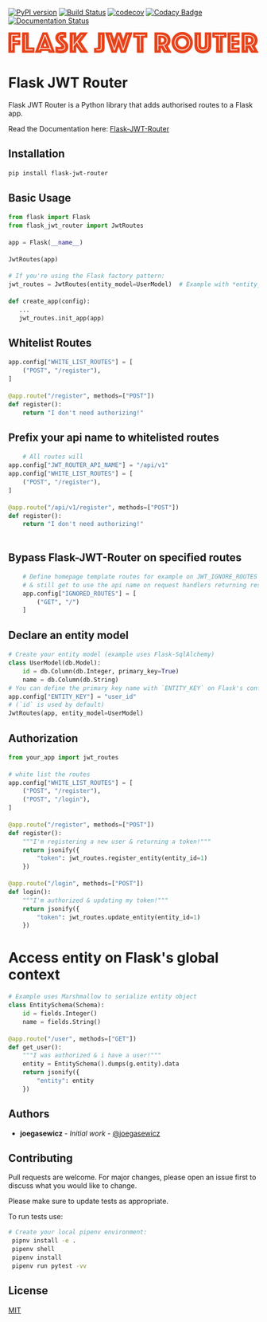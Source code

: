 [![PyPI version](https://badge.fury.io/py/flask-jwt-router.svg)](https://badge.fury.io/py/flask-jwt-router)
[![Build Status](https://travis-ci.org/joegasewicz/Flask-JWT-Router.svg?branch=master)](https://travis-ci.org/joegasewicz/Flask-JWT-Router)
[![codecov](https://codecov.io/gh/joegasewicz/Flask-JWT-Router/branch/master/graph/badge.svg)](https://codecov.io/gh/joegasewicz/Flask-JWT-Router)
[![Codacy Badge](https://api.codacy.com/project/badge/Grade/c15de26af47d48448392eaa5e0e41bcf)](https://www.codacy.com/manual/joegasewicz/Flask-JWT-Router?utm_source=github.com&amp;utm_medium=referral&amp;utm_content=joegasewicz/Flask-JWT-Router&amp;utm_campaign=Badge_Grade)
[![Documentation Status](https://readthedocs.org/projects/flask-jwt-router/badge/?version=latest)](https://flask-jwt-router.readthedocs.io/en/latest/?badge=latest)


![Greenprint](logo.png?raw=true "Title")

# Flask JWT Router

Flask JWT Router is a Python library that adds authorised routes to a Flask app.

Read the Documentation here: [Flask-JWT-Router](https://flask-jwt-router.readthedocs.io/en/latest/) 

## Installation

```bash
pip install flask-jwt-router
```

## Basic Usage
 ```python
from flask import Flask
from flask_jwt_router import JwtRoutes

app = Flask(__name__)

JwtRoutes(app)

# If you're using the Flask factory pattern:
jwt_routes = JwtRoutes(entity_model=UserModel)  # Example with *entity_model - see below

def create_app(config):
    ...
    jwt_routes.init_app(app)

```

## Whitelist Routes
```python
app.config["WHITE_LIST_ROUTES"] = [
    ("POST", "/register"),
]

@app.route("/register", methods=["POST"])
def register():
    return "I don't need authorizing!"
```

## Prefix your api name to whitelisted routes
```python
    # All routes will
app.config["JWT_ROUTER_API_NAME"] = "/api/v1"
app.config["WHITE_LIST_ROUTES"] = [
    ("POST", "/register"),
]

@app.route("/api/v1/register", methods=["POST"])
def register():
    return "I don't need authorizing!"
   
```

## Bypass Flask-JWT-Router on specified routes
```python
    # Define homepage template routes for example on JWT_IGNORE_ROUTES 
    # & still get to use the api name on request handlers returning resources
    app.config["IGNORED_ROUTES"] = [
        ("GET", "/")
    ]
```

## Declare an entity model
```python
# Create your entity model (example uses Flask-SqlAlchemy)
class UserModel(db.Model):
    id = db.Column(db.Integer, primary_key=True)
    name = db.Column(db.String)
# You can define the primary key name with `ENTITY_KEY` on Flask's config
app.config["ENTITY_KEY"] = "user_id"
# (`id` is used by default)
JwtRoutes(app, entity_model=UserModel)

```

## Authorization
```python
from your_app import jwt_routes

# white list the routes
app.config["WHITE_LIST_ROUTES"] = [
    ("POST", "/register"),
    ("POST", "/login"),
]

@app.route("/register", methods=["POST"])
def register():
    """I'm registering a new user & returning a token!"""
    return jsonify({
        "token": jwt_routes.register_entity(entity_id=1)
    })

@app.route("/login", methods=["POST"])
def login():
    """I'm authorized & updating my token!"""
    return jsonify({
        "token": jwt_routes.update_entity(entity_id=1)
    })
```

# Access entity on Flask's global context
```python
# Example uses Marshmallow to serialize entity object
class EntitySchema(Schema):
    id = fields.Integer()
    name = fields.String()

@app.route("/user", methods=["GET"])
def get_user():
    """I was authorized & i have a user!"""
    entity = EntitySchema().dumps(g.entity).data
    return jsonify({
        "entity": entity
    })

```

## Authors

* **joegasewicz** - *Initial work* - [@joegasewicz](https://twitter.com/joegasewicz)

## Contributing
Pull requests are welcome. For major changes, please open an issue first to discuss what you would like to change.

Please make sure to update tests as appropriate.

To run tests use:
```bash
# Create your local pipenv environment:
 pipnv install -e .
 pipenv shell
 pipenv install
 pipenv run pytest -vv
```

## License
[MIT](https://choosealicense.com/licenses/mit/)
